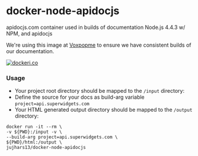 # docker-node-apidocjs
apidocjs.com container used in builds of documentation
Node.js 4.4.3 w/ NPM, and apidocjs 

We're using this image at [Voxpopme](https://www.voxpopme.com) to ensure we have consistent builds of our documentation.


[![dockeri.co](http://dockeri.co/image/jujhars13/docker-node-apidocjs)](https://hub.docker.com/r/jujhars13/docker-node-apidocjs/)


### Usage
- Your project root directory should be mapped to the `/input` directory:
- Define the source for your docs as build-arg variable `project=api.superwidgets.com` 
- Your HTML generated output directory should be mapped to the `/output` directory:

```
docker run -it --rm \
-v ${PWD}:/input -v \
--build-arg project=api.superwidgets.com \
${PWD}/html:/output \
jujhars13/docker-node-apidocjs
```